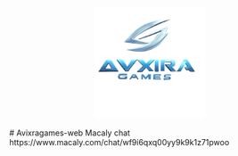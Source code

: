 <p align="center">
  <img src="avixiragames.png" alt="Avixragames" width="200"/>
</p>
# Avixragames-web
Macaly chat https://www.macaly.com/chat/wf9i6qxq00yy9k9k1z71pwoo
